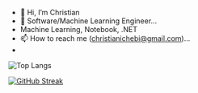 - 👋 Hi, I’m Christian
- 👀 Software/Machine Learning Engineer...
- Machine Learning, Notebook, .NET
- 📫 How to reach me (christianichebi@gmail.com)...
- 
![Top Langs](https://github-readme-stats.vercel.app/api/top-langs/?username=Jaykold&hide_border=true&count_private=true&layout=compact)

[![GitHub Streak](https://streak-stats.demolab.com/?user=Jaykold)](https://git.io/streak-stats)
